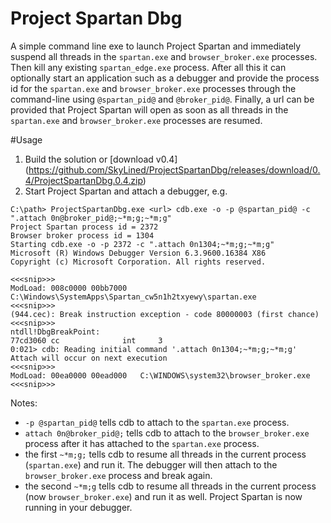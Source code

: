 # Project Spartan Dbg
A simple command line exe to launch Project Spartan and immediately suspend all
threads in the `spartan.exe` and `browser_broker.exe` processes. Then kill any
existing `spartan_edge.exe` process.
After all this it can optionally start an application such as a debugger and
provide the process id for the `spartan.exe` and `browser_broker.exe` processes
through the command-line using `@spartan_pid@` and `@broker_pid@`.
Finally, a url can be provided that Project Spartan will open as soon as all
threads in the `spartan.exe` and `browser_broker.exe` processes are resumed.

#Usage
1. Build the solution or [download v0.4]
  (https://github.com/SkyLined/ProjectSpartanDbg/releases/download/0.4/ProjectSpartanDbg.0.4.zip)
2. Start Project Spartan and attach a debugger, e.g.
  
  ```
  C:\path> ProjectSpartanDbg.exe <url> cdb.exe -o -p @spartan_pid@ -c ".attach 0n@broker_pid@;~*m;g;~*m;g"
  Project Spartan process id = 2372
  Browser broker process id = 1304
  Starting cdb.exe -o -p 2372 -c ".attach 0n1304;~*m;g;~*m;g"
  Microsoft (R) Windows Debugger Version 6.3.9600.16384 X86
  Copyright (c) Microsoft Corporation. All rights reserved.
  
  <<<snip>>>
  ModLoad: 008c0000 00bb7000   C:\Windows\SystemApps\Spartan_cw5n1h2txyewy\spartan.exe
  <<<snip>>>
  (944.cec): Break instruction exception - code 80000003 (first chance)
  <<<snip>>>
  ntdll!DbgBreakPoint:
  77cd3060 cc              int     3
  0:021> cdb: Reading initial command '.attach 0n1304;~*m;g;~*m;g'
  Attach will occur on next execution
  <<<snip>>>
  ModLoad: 00ea0000 00ead000   C:\WINDOWS\system32\browser_broker.exe
  <<<snip>>>
  ```
Notes:
  * `-p @spartan_pid@` tells cdb to attach to the `spartan.exe` process.
  * `attach 0n@broker_pid@;` tells cdb to attach to the `browser_broker.exe`
    process after it has attached to the `spartan.exe` process.
  * the first `~*m;g;` tells cdb to resume all threads in the current process
    (`spartan.exe`) and run it. The debugger will then attach to the
    `browser_broker.exe` process and break again.
  * the second `~*m;g` tells cdb to resume all threads in the current process
    (now `browser_broker.exe`) and run it as well. Project Spartan is now
    running in your debugger.

    

